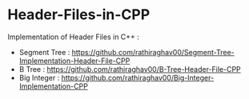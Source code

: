# Header-Files-in-CPP
Implementation of Header Files in C++ : 

* Segment Tree : https://github.com/rathiraghav00/Segment-Tree-Implementation-Header-File-CPP
* B Tree : https://github.com/rathiraghav00/B-Tree-Header-File-CPP
* Big Integer : https://github.com/rathiraghav00/Big-Integer-Implementation-CPP
